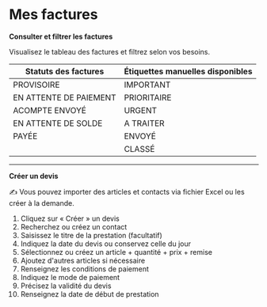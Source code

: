 # Mes factures

**Consulter et filtrer les factures**

Visualisez le tableau des factures et filtrez selon vos besoins.

| Statuts des factures   | Étiquettes manuelles disponibles  |
| ---------------------- | --------------------------------- |
| PROVISOIRE             | IMPORTANT                         |
| EN ATTENTE DE PAIEMENT | PRIORITAIRE                       |
| ACOMPTE ENVOYÉ         | URGENT                            |
| EN ATTENTE DE SOLDE    | A TRAITER                         |
| PAYÉE                  | ENVOYÉ                            |
|                        | CLASSÉ                            |

***

**Créer un devis**

✍️ Vous pouvez importer des articles et contacts via fichier Excel ou les créer à la demande.

1. Cliquez sur « Créer » un devis
2. Recherchez ou créez un contact
3. Saisissez le titre de la prestation (facultatif)
4. Indiquez la date du devis ou conservez celle du jour
5. Sélectionnez ou créez un article + quantité + prix + remise
6. Ajoutez d'autres articles si nécessaire
7. Renseignez les conditions de paiement
8. Indiquez le mode de paiement
9. Précisez la validité du devis
10. Renseignez la date de début de prestation

